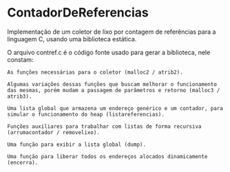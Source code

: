 # ContadorDeReferencias
  Implementação de um coletor de lixo por contagem de referências para a linguagem C, usando uma biblioteca estática.
  
  O arquivo contref.c é o código fonte usado para gerar a biblioteca, nele constam:
  
    As funções necessárias para o coletor (malloc2 / atrib2).
    
    Algumas variações dessas funções que buscam melhorar o funcionamento das mesmas, porém mudam a passagem de parâmetros e retorno (malloc3 / atrib3).
    
    Uma lista global que armazena um endereço genérico e um contador, para simular o funcionamento do heap (listareferencias).
    
    Funções auxiliares para trabalhar com listas de forma recursiva (arrumacontador / removelixo).
    
    Uma função para exibir a lista global (dump).
    
    Uma função para liberar todos os endereços alocados dinamicamente (encerra).
    
    
